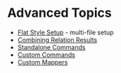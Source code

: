 # Advanced Topics

* [Flat Style Setup](/learn/advanced/flat-style) - multi-file setup
* [Combining Relation Results](/learn/advanced/combine)
* [Standalone Commands](/learn/advanced/commands)
* [Custom Commands](/learn/advanced/custom_commands)
* [Custom Mappers](/learn/advanced/mappers)
